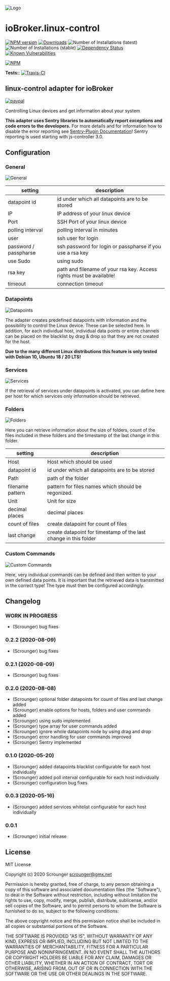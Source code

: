 ![Logo](admin/linux-control.png)
# ioBroker.linux-control

[![NPM version](http://img.shields.io/npm/v/iobroker.linux-control.svg)](https://www.npmjs.com/package/iobroker.linux-control)
[![Downloads](https://img.shields.io/npm/dm/iobroker.linux-control.svg)](https://www.npmjs.com/package/iobroker.linux-control)
![Number of Installations (latest)](http://iobroker.live/badges/linux-control-installed.svg)
![Number of Installations (stable)](http://iobroker.live/badges/linux-control-stable.svg)
[![Dependency Status](https://img.shields.io/david/Scrounger/iobroker.linux-control.svg)](https://david-dm.org/Scrounger/iobroker.linux-control)
[![Known Vulnerabilities](https://snyk.io/test/github/Scrounger/ioBroker.linux-control/badge.svg)](https://snyk.io/test/github/Scrounger/ioBroker.linux-control)

[![NPM](https://nodei.co/npm/iobroker.linux-control.png?downloads=true)](https://nodei.co/npm/iobroker.linux-control/)

**Tests:**: [![Travis-CI](http://img.shields.io/travis/Scrounger/ioBroker.linux-control/master.svg)](https://travis-ci.org/Scrounger/ioBroker.linux-control)

## linux-control adapter for ioBroker
[![paypal](https://www.paypalobjects.com/en_US/i/btn/btn_donateCC_LG.gif)](https://www.paypal.com/cgi-bin/webscr?cmd=_s-xclick&hosted_button_id=VWAXSTS634G88&source=url)

Controlling Linux devices and get information about your system

**This adapter uses Sentry libraries to automatically report exceptions and code errors to the developers.** For more details and for information how to disable the error reporting see [Sentry-Plugin Documentation](https://github.com/ioBroker/plugin-sentry#plugin-sentry)! Sentry reporting is used starting with js-controller 3.0.

## Configuration

### General
![General](docs/en/img/general.png)

|setting|description|
|-------|-----------|
|datapoint id|id under which all datapoints are to be stored|
|IP|IP address of your linux device|
|Port|SSH Port of your linux device|
|polling interval|polling interval in minutes|
|user|ssh user for login|
|password / passpharse|ssh password for login or passpharse if you use a rsa key|
|use Sudo| using sudo |
|rsa key|path and filename of your rsa key. Access rights must be available!|
|timeout|connection timeout|

### Datapoints
![Datapoints](docs/en/img/datapoints.gif)

The adapter creates predefined datapoints with information and the possibility to control the Linux device. These can be selected here.
In addition, for each individual host, individual data points or entire channels can be placed on the blacklist by drag & drop so that they are not created for the host.

**Due to the many different Linux distributions this feature is only tested with Debian 10, Ubuntu 18 / 20 LTS!**

### Services
![Services](docs/en/img/services.png)

If the retrieval of services under datapoints is activated, you can define here per host for which services only information should be retrieved.

### Folders
![Folders](docs/en/img/folders.png)

Here you can retrieve information about the size of folders, count of the files included in these folders and the timestamp of the last change in this folder.

|setting|description|
|-------|-----------|
|Host|Host which should be used|
|datapoint id|id under which all datapoints are to be stored|
|Path|path of the folder|
|filename pattern|pattern for files names which should be regonized.|
|Unit|Unit for size|
|decimal places|decimal places|
|count of files|create datapoint for count of files|
|last change|create datapoint for timestamp of the last change in this folder|

### Custom Commands
![Custom Commands](docs/en/img/myCommands.png)

Here, very individual commands can be defined and then written to your own defined data points.
It is important that the retrieved data is transmitted in the correct type! The type must then be configured accordingly.


## Changelog

<!--
    Placeholder for the next version (at the beginning of the line):
    ### __WORK IN PROGRESS__
-->

### __WORK IN PROGRESS__
* (Scrounger) bug fixes

### 0.2.2 (2020-08-09)
* (Scrounger) bug fixes

### 0.2.1 (2020-08-09)
* (Scrounger) bug fixes

### 0.2.0 (2020-08-08)
* (Scrounger) optional folder datapoints for count of files and last change added
* (Scrounger) enable options for hosts, folders and user commands added
* (Scrounger) using sudo implemented
* (Scrounger) type array for user commands added
* (Scrounger) ignore whole datapoints node by using drag and drop 
* (Scrounger) error handling for user commands improved
* (Scrounger) Sentry implemented
 

### 0.1.0 (2020-05-20)
* (Scrounger) added datapoints blacklist configurable for each host individually
* (Scrounger) added poll interval configurable for each host individually
* (Scrounger) configuration bug fixes

### 0.0.3 (2020-05-16)
* (Scrounger) added services whitelist configurable for each host individually

### 0.0.1
* (Scrounger) initial release

## License
MIT License

Copyright (c) 2020 Scrounger <scrounger@gmx.net>

Permission is hereby granted, free of charge, to any person obtaining a copy
of this software and associated documentation files (the "Software"), to deal
in the Software without restriction, including without limitation the rights
to use, copy, modify, merge, publish, distribute, sublicense, and/or sell
copies of the Software, and to permit persons to whom the Software is
furnished to do so, subject to the following conditions:

The above copyright notice and this permission notice shall be included in all
copies or substantial portions of the Software.

THE SOFTWARE IS PROVIDED "AS IS", WITHOUT WARRANTY OF ANY KIND, EXPRESS OR
IMPLIED, INCLUDING BUT NOT LIMITED TO THE WARRANTIES OF MERCHANTABILITY,
FITNESS FOR A PARTICULAR PURPOSE AND NONINFRINGEMENT. IN NO EVENT SHALL THE
AUTHORS OR COPYRIGHT HOLDERS BE LIABLE FOR ANY CLAIM, DAMAGES OR OTHER
LIABILITY, WHETHER IN AN ACTION OF CONTRACT, TORT OR OTHERWISE, ARISING FROM,
OUT OF OR IN CONNECTION WITH THE SOFTWARE OR THE USE OR OTHER DEALINGS IN THE
SOFTWARE.
